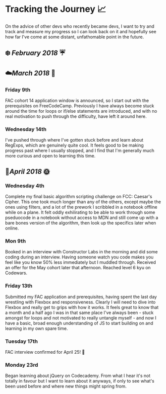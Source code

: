 # __Tracking the Journey__ 📈

On the advice of other devs who recently became devs, I want to try and track and measure my progress so I can look back on it and hopefully see how far I've come at some distant, unfathomable point in the future.

## :snowflake: *February 2018* ☔️

## ☁️*March 2018* 🍃

### Friday 9th

FAC cohort 14 application window is announced, so I start out with the prerequisites on FreeCodeCamp. Previously I have always become stuck around the time for loops or if/else statements are introduced, and with no real motivation to push through the difficulty, have left it around here.

### Wednesday 14th

I've pushed through where I've gotten stuck before and learn about RegExps, which are genuinely quite cool. It feels good to be making progress past where I usually stopped, and I find that I'm generally much more curious and open to learning this time.

## 🌸*April 2018* 🌞

### Wednesday 4th

Complete my final basic algorithm scripting challenge on FCC: Caesar's Cipher. This one took much longer than any of the others, except maybe the ones using filters, and a lot of the prework I scribbled in a notebook offline while on a plane. It felt oddly exhilirating to be able to work through some pseduocode in a notebook without access to MDN and still come up with a bare bones version of the algorithm, then look up the specifics later when online.

### Mon 9th

Booked in an interview with Constructor Labs in the morning and did some coding during an interview. Having someone watch you code makes you feel like you know 50% less immediately but I muddled through. Received an offer for the May cohort later that afternoon. Reached level 6 kyu on Codewars.

### Friday 13th

Submitted my FAC application and prerequisites, having spent the last day wrestling with Flexbox and responsiveness. Clearly I will need to dive into Flexbox and really get to grips with how it works. It feels great to know that a month and a half ago I was in that same place I've always been - stuck amongst for loops and not motivated to really untangle myself - and now I have a basic, broad enough understanding of JS to start building on and learning in my own spare time.

### Tuesday 17th

FAC interview confirmed for April 25! :tada: 

### Monday 23rd

Began learning about jQuery on Codecademy. From what I hear it's not totally in favour but I want to learn about it anyways, if only to see what's been used before and where new things might spring from.
